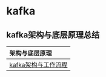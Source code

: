 # kafka

## kafka架构与底层原理总结

|架构与底层原理|
| :------ |
| [kafka架构与工作流程](./framework/README.MD)|
























